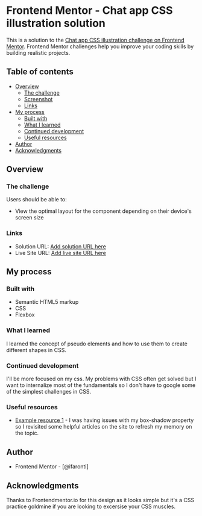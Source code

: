 # Frontend Mentor - Chat app CSS illustration solution

This is a solution to the [Chat app CSS illustration challenge on Frontend Mentor](https://www.frontendmentor.io/challenges/chat-app-css-illustration-O5auMkFqY). Frontend Mentor challenges help you improve your coding skills by building realistic projects. 

## Table of contents

- [Overview](#overview)
  - [The challenge](#the-challenge)
  - [Screenshot](#screenshot)
  - [Links](#links)
- [My process](#my-process)
  - [Built with](#built-with)
  - [What I learned](#what-i-learned)
  - [Continued development](#continued-development)
  - [Useful resources](#useful-resources)
- [Author](#author)
- [Acknowledgments](#acknowledgments)


## Overview

### The challenge

Users should be able to:

- View the optimal layout for the component depending on their device's screen size

### Links

- Solution URL: [Add solution URL here](https://your-solution-url.com)
- Live Site URL: [Add live site URL here](https://your-live-site-url.com)

## My process

### Built with

- Semantic HTML5 markup
- CSS 
- Flexbox


### What I learned
I learned the concept of pseudo elements and how to use them to create different shapes in CSS.

### Continued development

I'll be more focused on my css. My problems with CSS often get solved but I want to internalize most of the fundamentals so I don't have to google some of the simplest challenges in CSS.

### Useful resources

- [Example resource 1](https://stackoverflow.com) - I was having issues with my box-shadow property so I revisited some helpful articles on the site to refresh my memory on the topic.

## Author

- Frontend Mentor - [@ifaronti]

## Acknowledgments

Thanks to Frontendmentor.io for this design as it looks simple but it's a CSS practice goldmine if you are looking to excersise your CSS muscles.
